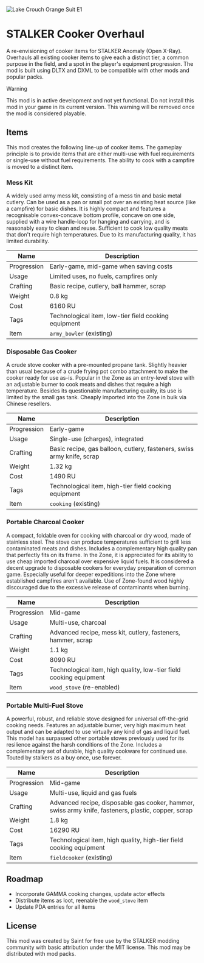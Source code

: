 ![Lake Crouch Orange Suit E1](https://github.com/augustsaintfreytag/stalker-cooker-overhaul/assets/7656669/2c18b6a9-c561-46e5-91c2-7cda1b098a57)

# STALKER Cooker Overhaul

A re-envisioning of cooker items for STALKER Anomaly (Open X-Ray). Overhauls all existing cooker items to give each a distinct tier, a common purpose in the field, and a spot in the player's equipment progression. The mod is built using DLTX and DXML to be compatible with other mods and popular packs.

> [!WARNING]
> This mod is in active development and not yet functional.
> Do not install this mod in your game in its current version.
> This warning will be removed once the mod is considered playable.

## Items

This mod creates the following line-up of cooker items. The gameplay principle is to provide items that are either multi-use with fuel requirements or single-use without fuel requirements. The ability to cook with a campfire is moved to a distinct item.

### Mess Kit

A widely used army mess kit, consisting of a mess tin and basic metal cutlery. Can be used as a pan or small pot over an existing heat source (like a campfire) for basic dishes. It is highly compact and features a recognisable convex-concave bottom profile, concave on one side, supplied with a wire handle-loop for hanging and carrying, and is reasonably easy to clean and reuse. Sufficient to cook low quality meats that don't require high temperatures. Due to its manufacturing quality, it has limited durability.

| Name        | Description                                          |
| ----------- | ---------------------------------------------------- |
| Progression | Early-game, mid-game when saving costs               |
| Usage       | Limited uses, no fuels, campfires only               |
| Crafting    | Basic recipe, cutlery, ball hammer, scrap            |
| Weight      | 0.8 kg                                               |
| Cost        | 6160 RU                                              |
| Tags        | Technological item, low-tier field cooking equipment |
| Item        | `army_bowler` (existing)                             |

### Disposable Gas Cooker

A crude stove cooker with a pre-mounted propane tank. Slightly heavier than usual because of a crude frying pot combo attachment to make the cooker ready for use as-is. Popular in the Zone as an entry-level stove with an adjustable burner to cook meats and dishes that require a high temperature. Besides its questionable manufacturing quality, its use is limited by the small gas tank. Cheaply imported into the Zone in bulk via Chinese resellers.

| Name        | Description                                                            |
| ----------- | ---------------------------------------------------------------------- |
| Progression | Early-game                                                             |
| Usage       | Single-use (charges), integrated                                       |
| Crafting    | Basic recipe, gas balloon, cutlery, fasteners, swiss army knife, scrap |
| Weight      | 1.32 kg                                                                |
| Cost        | 1490 RU                                                                |
| Tags        | Technological item, high-tier field cooking equipment                  |
| Item        | `cooking` (existing)                                                   |

### Portable Charcoal Cooker

A compact, foldable oven for cooking with charcoal or dry wood, made of stainless steel. The stove can produce temperatures sufficient to grill less contaminated meats and dishes. Includes a complementary high quality pan that perfectly fits on its frame. In the Zone, it is appreciated for its ability to use cheap imported charcoal over expensive liquid fuels. It is considered a decent upgrade to disposable cookers for everyday preparation of common game. Especially useful for deeper expeditions into the Zone where established campfires aren't available. Use of Zone-found wood highly discouraged due to the excessive release of contaminants when burning.

| Name        | Description                                                        |
| ----------- | ------------------------------------------------------------------ |
| Progression | Mid-game                                                           |
| Usage       | Multi-use, charcoal                                                |
| Crafting    | Advanced recipe, mess kit, cutlery, fasteners, hammer, scrap       |
| Weight      | 1.1 kg                                                             |
| Cost        | 8090 RU                                                            |
| Tags        | Technological item, high quality, low-tier field cooking equipment |
| Item        | `wood_stove` (re-enabled)                                          |

### Portable Multi-Fuel Stove

A powerful, robust, and reliable stove designed for universal off-the-grid cooking needs. Features an adjustable burner, very high maximum heat output and can be adapted to use virtually any kind of gas and liquid fuel. This model has surpassed other portable stoves previously used for its resilience against the harsh conditions of the Zone. Includes a complementary set of durable, high quality cookware for continued use. Touted by stalkers as a buy once, use forever.

| Name        | Description                                                                                         |
| ----------- | --------------------------------------------------------------------------------------------------- |
| Progression | Mid-game                                                                                            |
| Usage       | Multi-use, liquid and gas fuels                                                                     |
| Crafting    | Advanced recipe, disposable gas cooker, hammer, swiss army knife, fasteners, plastic, copper, scrap |
| Weight      | 1.8 kg                                                                                              |
| Cost        | 16290 RU                                                                                            |
| Tags        | Technological item, high quality, high-tier field cooking equipment                                 |
| Item        | `fieldcooker` (existing)                                                                            |

## Roadmap

-   Incorporate GAMMA cooking changes, update actor effects
-   Distribute items as loot, reenable the `wood_stove` item
-   Update PDA entries for all items

## License

This mod was created by Saint for free use by the STALKER modding community with basic attribution under the MIT license. This mod may be distributed with mod packs.
